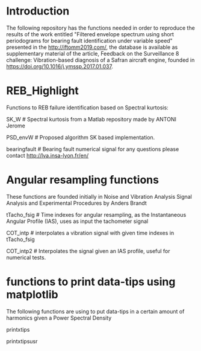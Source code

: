 # Introduction

The following repository has the functions needed in order to reproduce the results of the work entitled "Filtered envelope spectrum using short periodograms for bearing fault identification under variable speed" presented in the http://iftomm2019.com/, the database is available as supplementary material of the article, Feedback on the Surveillance 8 challenge: Vibration-based diagnosis of a Safran aircraft engine, founded in https://doi.org/10.1016/j.ymssp.2017.01.037.

# REB_Highlight
Functions to REB failure identification based on Spectral kurtosis:

  SK_W # Spectral kurtosis from a Matlab repository made by ANTONI Jerome
  
  PSD_envW # Proposed algorithm SK based implementation.
  
  bearingfault # Bearing fault numerical signal for any questions please contact http://lva.insa-lyon.fr/en/
  
  # Angular resampling functions
  These functions are founded initially in Noise and Vibration Analysis Signal Analysis and Experimental Procedures by Anders Brandt
  
  tTacho_fsig # Time indexes for angular resampling, as the Instantaneous Angular Profile (IAS), uses as input the tachometer signal
  
  COT_intp # interpolates a vibration signal with given time indexes in tTacho_fsig
  
  COT_intp2 # Interpolates the signal given an IAS profile, useful for numerical tests.
  
  # functions to print data-tips using matplotlib
  The following functions are using to put data-tips in a certain amount of harmonics given a Power Spectral Density
  
  printxtips
  
  printxtipsusr
